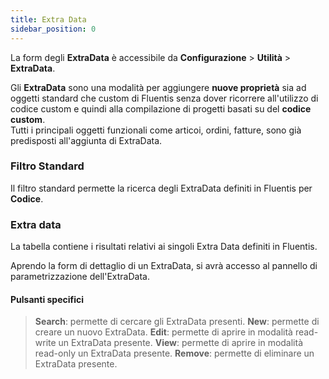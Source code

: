 ```yaml
---
title: Extra Data
sidebar_position: 0
---
```


La form degli **ExtraData** è accessibile da **Configurazione** > **Utilità** > **ExtraData**.

Gli **ExtraData** sono una modalità per aggiungere **nuove proprietà** sia ad oggetti standard che custom di Fluentis senza dover ricorrere all'utilizzo di codice custom e quindi alla compilazione di progetti basati su del **codice custom**.    
Tutti i principali oggetti funzionali come articoi, ordini, fatture, sono già predisposti all'aggiunta di ExtraData.

### Filtro Standard  
Il filtro standard permette la ricerca degli ExtraData definiti in Fluentis per **Codice**.  

### Extra data

La tabella contiene i risultati relativi ai singoli Extra Data definiti in Fluentis.  

Aprendo la form di dettaglio di un ExtraData, si avrà accesso al pannello di parametrizzazione dell'ExtraData.

#### Pulsanti specifici

> **Search**: permette di cercare gli ExtraData presenti.
> **New**: permette di creare un nuovo ExtraData.
> **Edit**: permette di aprire in modalità read-write un ExtraData presente.
> **View**: permette di aprire in modalità read-only un ExtraData presente.
> **Remove**: permette di eliminare un ExtraData presente.
